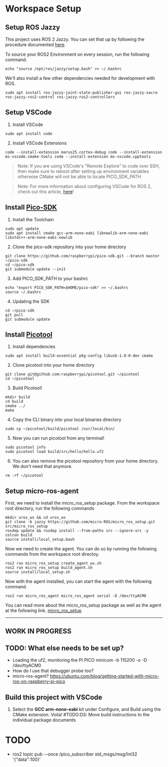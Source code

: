 # Workspace Setup

## Setup ROS Jazzy
This project uses ROS 2 Jazzy. You can set that up by following the procedure documented [here](https://docs.ros.org/en/jazzy/Installation/Ubuntu-Install-Debians.html).

To source your ROS2 Environment on every session, run the following command.

```
echo "source /opt/ros/jazzy/setup.bash" >> ~/.bashrc
```

We'll also install a few other dependencies needed for development with ROS.
```
sudo apt install ros-jazzy-joint-state-publisher-gui ros-jazzy-xacro ros-jazzy-ros2-control ros-jazzy-ros2-controllers
```




## Setup VSCode

1. Install VSCode

```
sudo apt install code
```

2. Install VSCode Extensions

```
code --install-extension marus25.cortex-debug code --install-extension ms-vscode.cmake-tools code --install-extension ms-vscode.cpptools
```

> Note: If you are using VSCode's "Remote Explore" to code over SSH, then make sure to reboot after setting up environment variables otherwise CMake will not be able to locate PICO_SDK_PATH

> Note: For more information about configuring VSCode for ROS 2, check out this article, [here](https://picknik.ai/vscode/docker/ros2/2024/01/23/ROS2-and-VSCode.html)!


## Install [Pico-SDK](https://github.com/raspberrypi/pico-sdk)

1. Install the Toolchain

```
sudo apt update
sudo apt install cmake gcc-arm-none-eabi libnewlib-arm-none-eabi libstdc++-arm-none-eabi-newlib
```

2. Clone the pico-sdk repository into your home directory

```
git clone https://github.com/raspberrypi/pico-sdk.git --branch master ~/pico-sdk
cd ~/pico-sdk
git submodule update --init
```

3. Add PICO_SDK_PATH to your bashrc

```
echo "export PICO_SDK_PATH=$HOME/pico-sdk" >> ~/.bashrc
source ~/.bashrc
```

4. Updating the SDK

```
cd ~/pico-sdk
git pull
git submodule update
```


## Install [Picotool](https://github.com/raspberrypi/picotool)

1. Install dependencies

```
sudo apt install build-essential pkg-config libusb-1.0-0-dev cmake
```

2. Clone picotool into your home directory

```
git clone git@github.com:raspberrypi/picotool.git ~/picotool
cd ~/picotool
```

3. Build Picotool!

```
mkdir build
cd build
cmake ../
make
```

4. Copy the CLI binary into your local binaries directory

```
sudo cp ~/picotool/build/picotool /usr/local/bin/
```

5. Now you can run picotool from any terminal!
```
sudo picotool info
sudo picotool load build/src/hello/hello.uf2
```

6. You can also remove the picotool repository from your home directory. We don't need that anymore.

```
rm -rf ~/picotool
```


## Setup micro-ros-agent

First, we need to install the micro_ros_setup package. From the workspace root directory, run the following commands
```
mkdir uros_ws && cd uros_ws
git clone -b jazzy https://github.com/micro-ROS/micro_ros_setup.git src/micro_ros_setup
rosdep update && rosdep install --from-paths src --ignore-src -y
colcon build
source install/local_setup.bash
```

Now we need to create the agent. You can do so by running the following commands from the workspace root directoy.
```
ros2 run micro_ros_setup create_agent_ws.sh
ros2 run micro_ros_setup build_agent.sh
source install/local_setup.sh
```

Now with the agent installed, you can start the agent with the following command.
```
ros2 run micro_ros_agent micro_ros_agent serial -D /dev/ttyACM0
```

You can read more about the micro_ros_setup package as well as the agent at the following link.
[micro_ros_setup ](https://github.com/micro-ROS/micro_ros_setup/tree/jazzy?tab=readme-ov-file#building)

---
WORK IN PROGRESS
---

## TODO: What else needs to be set up?
- Loading the uf2, monitoring the PI PICO minicom -b 115200 -o -D /dev/ttyACM0
- How do I use that debugger probe too?
- micro-ros-agent? https://ubuntu.com/blog/getting-started-with-micro-ros-on-raspberry-pi-pico


## Build this project with VSCode

1. Select the **GCC arm-none-eabi** kit under Configure, and Build using the CMake extension. Voila!
#TODO:DS: Move build instructions to the individual package documents


# TODO
- ros2 topic pub --once /pico_subscriber std_msgs/msg/Int32 '{"data":100}'

